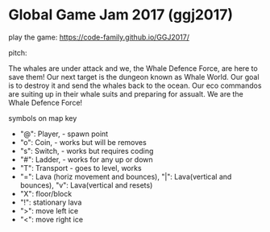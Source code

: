 # Global Game Jam 2017 (ggj2017)

play the game: https://code-family.github.io/GGJ2017/

pitch:

The whales are under attack and we, the Whale Defence Force, are here to save them! Our next target is the dungeon known as Whale World. Our goal is to destroy it and send the whales back to the ocean. Our eco commandos are suiting up in their whale suits and preparing for assualt. We are the Whale Defence Force!

symbols on map key

 * "@": Player, - spawn point
 * "o": Coin, - works but will be removes
 * "s": Switch, - works but requires coding
 * "#": Ladder, - works for any up or down
 * "T": Transport - goes to level, works
 * "=": Lava (horiz movement and bounces), "|": Lava(vertical and bounces), "v": Lava(vertical and resets)
 * "X": floor/block
 * "!": stationary lava
 * ">": move left ice
 * "<": move right ice 
